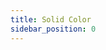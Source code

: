 ```yaml
---
title: Solid Color
sidebar_position: 0
---
```


<DarumaPlayer src='https://raw.githubusercontent.com/verygoodgraphics/resource/main/feature/fill__daruma/fill__solid_color.daruma' />
